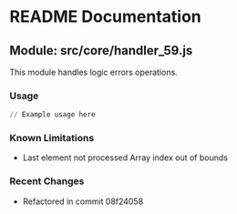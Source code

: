 # README Documentation

## Module: src/core/handler_59.js

This module handles logic errors operations.

### Usage

```python
// Example usage here
```

### Known Limitations

- Last element not processed Array index out of bounds

### Recent Changes

- Refactored in commit 08f24058
